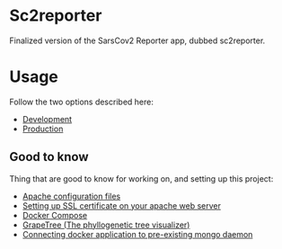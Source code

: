 # Sc2reporter
Finalized version of the SarsCov2 Reporter app, dubbed sc2reporter.


# Usage

Follow the two options described here:
  * [Development](https://github.com/Fattigman/docker-sc2reporter/blob/main/docs/development.md)
  * [Production](https://github.com/Fattigman/docker-sc2reporter/blob/main/docs/production.md)

## Good to know
Thing that are good to know for working on, and setting up this project:
 * [Apache configuration files](https://httpd.apache.org/docs/2.4/configuring.html)
 * [Setting up SSL certificate on your apache web server](https://httpd.apache.org/docs/2.4/ssl/ssl_howto.html)
 * [Docker Compose](https://docs.docker.com/compose/)
 * [GrapeTree (The phyllogenetic tree visualizer)](https://achtman-lab.github.io/GrapeTree/documentation/developer/index.html)
 * [Connecting docker application to pre-existing mongo daemon](https://stackoverflow.com/questions/24319662/from-inside-of-a-docker-container-how-do-i-connect-to-the-localhost-of-the-mach/24326540#24326540)
